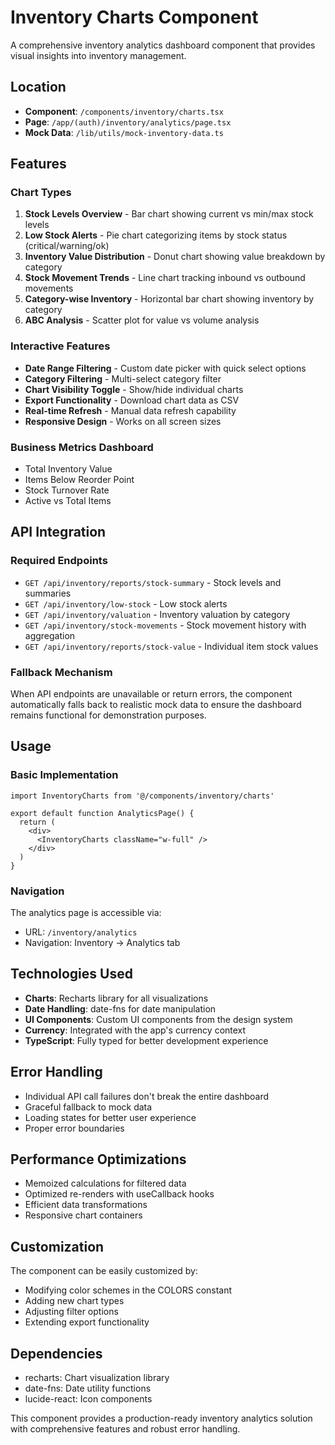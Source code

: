 # Inventory Charts Component

A comprehensive inventory analytics dashboard component that provides visual insights into inventory management.

## Location
- **Component**: `/components/inventory/charts.tsx`
- **Page**: `/app/(auth)/inventory/analytics/page.tsx`
- **Mock Data**: `/lib/utils/mock-inventory-data.ts`

## Features

### Chart Types
1. **Stock Levels Overview** - Bar chart showing current vs min/max stock levels
2. **Low Stock Alerts** - Pie chart categorizing items by stock status (critical/warning/ok)
3. **Inventory Value Distribution** - Donut chart showing value breakdown by category
4. **Stock Movement Trends** - Line chart tracking inbound vs outbound movements
5. **Category-wise Inventory** - Horizontal bar chart showing inventory by category
6. **ABC Analysis** - Scatter plot for value vs volume analysis

### Interactive Features
- **Date Range Filtering** - Custom date picker with quick select options
- **Category Filtering** - Multi-select category filter
- **Chart Visibility Toggle** - Show/hide individual charts
- **Export Functionality** - Download chart data as CSV
- **Real-time Refresh** - Manual data refresh capability
- **Responsive Design** - Works on all screen sizes

### Business Metrics Dashboard
- Total Inventory Value
- Items Below Reorder Point
- Stock Turnover Rate
- Active vs Total Items

## API Integration

### Required Endpoints
- `GET /api/inventory/reports/stock-summary` - Stock levels and summaries
- `GET /api/inventory/low-stock` - Low stock alerts
- `GET /api/inventory/valuation` - Inventory valuation by category
- `GET /api/inventory/stock-movements` - Stock movement history with aggregation
- `GET /api/inventory/reports/stock-value` - Individual item stock values

### Fallback Mechanism
When API endpoints are unavailable or return errors, the component automatically falls back to realistic mock data to ensure the dashboard remains functional for demonstration purposes.

## Usage

### Basic Implementation
```tsx
import InventoryCharts from '@/components/inventory/charts'

export default function AnalyticsPage() {
  return (
    <div>
      <InventoryCharts className="w-full" />
    </div>
  )
}
```

### Navigation
The analytics page is accessible via:
- URL: `/inventory/analytics`
- Navigation: Inventory → Analytics tab

## Technologies Used
- **Charts**: Recharts library for all visualizations
- **Date Handling**: date-fns for date manipulation
- **UI Components**: Custom UI components from the design system
- **Currency**: Integrated with the app's currency context
- **TypeScript**: Fully typed for better development experience

## Error Handling
- Individual API call failures don't break the entire dashboard
- Graceful fallback to mock data
- Loading states for better user experience
- Proper error boundaries

## Performance Optimizations
- Memoized calculations for filtered data
- Optimized re-renders with useCallback hooks
- Efficient data transformations
- Responsive chart containers

## Customization
The component can be easily customized by:
- Modifying color schemes in the COLORS constant
- Adding new chart types
- Adjusting filter options
- Extending export functionality

## Dependencies
- recharts: Chart visualization library
- date-fns: Date utility functions
- lucide-react: Icon components

This component provides a production-ready inventory analytics solution with comprehensive features and robust error handling.